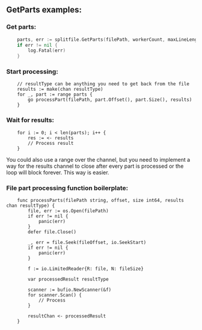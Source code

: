 ## GetParts examples:

### Get parts:
```go
	parts, err := splitfile.GetParts(filePath, workerCount, maxLineLength)
	if err != nil {
		log.Fatal(err)
	}
```

### Start processing:
```
	// resultType can be anything you need to get back from the file
	results := make(chan resultType)
	for _, part := range parts {
		go processPart(filePath, part.Offset(), part.Size(), results)
	}
```

### Wait for results:
```
	for i := 0; i < len(parts); i++ {
		res := <- results
		// Process result
	}
```

You could also use a range over the channel, but you need to implement a way for the results channel to close after every part is processed or the loop will block forever. This way is easier.

### File part processing function boilerplate:
```
	func processParts(filePath string, offset, size int64, results chan resultType) {
		file, err := os.Open(filePath)
		if err != nil {
			panic(err)
		}
		defer file.Close()

		_, err = file.Seek(fileOffset, io.SeekStart)
		if err != nil {
			panic(err)
		}

		f := io.LimitedReader{R: file, N: fileSize}

		var processedResult resultType

		scanner := bufio.NewScanner(&f)
		for scanner.Scan() {
			// Process
		}

		resultChan <- processedResult
	}
```
